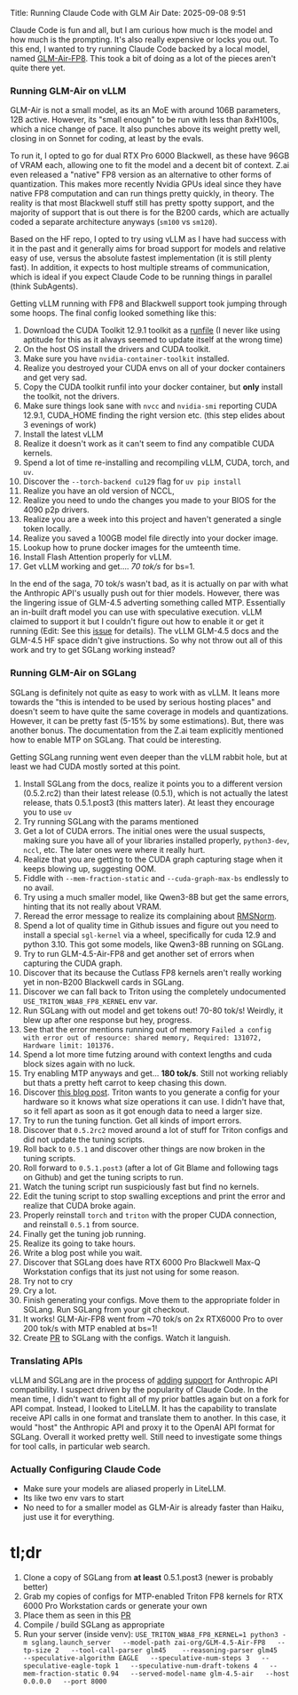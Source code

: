 Title: Running Claude Code with GLM Air
Date: 2025-09-08 9:51

Claude Code is fun and all, but I am curious how much is the model and how much is the prompting. It's also really expensive or locks you out. To this end, I wanted to try running Claude Code backed by a local model, named [GLM-Air-FP8](https://huggingface.co/zai-org/GLM-4.5-Air-FP8).  This took a bit of doing as a lot of the pieces aren't quite there yet.

### Running GLM-Air on vLLM

GLM-Air is not a small model, as its an MoE with around 106B parameters, 12B active.  However, its "small enough" to be run with less than 8xH100s, which a nice change of pace. It also punches above its weight pretty well, closing in on Sonnet for coding, at least by the evals.

To run it, I opted to go for dual RTX Pro 6000 Blackwell, as these have 96GB of VRAM each, allowing one to fit the model and a decent bit of context.  Z.ai even released a "native" FP8 version as an alternative to other forms of quantization. This makes more recently Nvidia GPUs ideal since they have native FP8 computation and can run things pretty quickly, in theory.  The reality is that most Blackwell stuff still has pretty spotty support, and the majority of support that is out there is for the B200 cards, which are actually coded a separate architecture anyways (`sm100` vs `sm120`).

Based on the HF repo, I opted to try using vLLM as I have had success with it in the past and it generally aims for broad support for models and relative easy of use, versus the absolute fastest implementation (it is still plenty fast).  In addition, it expects to host multiple streams of communication, which is ideal if you expect Claude Code to be running things in parallel (think SubAgents).

Getting vLLM running with FP8 and Blackwell support took jumping through some hoops. The final config looked something like this:

1. Download the CUDA Toolkit 12.9.1 toolkit as a [runfile](https://developer.nvidia.com/cuda-12-9-1-download-archive?target_os=Linux&target_arch=x86_64&Distribution=Ubuntu&target_version=24.04&target_type=runfile_local) (I never like using aptitude for this as it always seemed to update itself at the wrong time)
2. On the host OS install the drivers and CUDA toolkit.
3. Make sure you have `nvidia-container-toolkit` installed.
4. Realize you destroyed your CUDA envs on all of your docker containers and get very sad.
5. Copy the CUDA toolkit runfil into your docker container, but **only** install the toolkit, not the drivers.
6. Make sure things look sane with `nvcc` and `nvidia-smi` reporting CUDA 12.9.1, CUDA_HOME finding the right version etc. (this step elides about 3 evenings of work)
7. Install the latest vLLM
8. Realize it doesn't work as it can't seem to find any compatible CUDA kernels.
9. Spend a lot of time re-installing and recompiling vLLM, CUDA, torch, and `uv`.
10. Discover the `--torch-backend cu129` flag for `uv pip install`
11. Realize you have an old version of NCCL, 
12. Realize you need to undo the changes you made to your BIOS for the 4090 p2p drivers.
13. Realize you are a week into this project and haven't generated a single token locally.
14. Realize you saved a 100GB model file directly into your docker image.
15. Lookup how to prune docker images for the umteenth time.
15. Install Flash Attention properly for vLLM.
16. Get vLLM working and get.... *70 tok/s* for bs=1.

In the end of the saga, 70 tok/s wasn't bad, as it is actually on par with what the Anthropic API's usually push out for thier models. However, there was the lingering issue of GLM-4.5 adverting something called MTP. Essentially an in-built draft model you can use with speculative execution. vLLM claimed to support it but I couldn't figure out how to enable it or get it running (Edit: See this [issue](https://github.com/F1LM1/llama.cpp/pull/2) for details). The vLLM GLM-4.5 docs and the GLM-4.5 HF space didn't give instructions.  So why not throw out all of this work and try to get SGLang working instead?

### Running GLM-Air on SGLang

SGLang is definitely not quite as easy to work with as vLLM. It leans more towards the "this is intended to be used by serious hosting places" and doesn't seem to have quite the same coverage in models and quantizations. However, it can be pretty fast (5-15% by some estimations).  But, there was another bonus. The documentation from the Z.ai team explicitly mentioned how to enable MTP on SGLang. That could be interesting.

Getting SGLang running went even deeper than the vLLM rabbit hole, but at least we had CUDA mostly sorted at this point.

1. Install SGLang from the docs, realize it points you to a different version (0.5.2.rc2) than their latest release (0.5.1), which is not actually the latest release, thats 0.5.1.post3 (this matters later). At least they encourage you to use `uv`
2. Try running SGLang with the params mentioned 
3. Get a lot of CUDA errors.  The initial ones were the usual suspects, making sure you have all of your libraries installed properly, `python3-dev`, `nccl`, etc.  The later ones were where it really hurt.
4. Realize that you are getting to the CUDA graph capturing stage when it keeps blowing up, suggesting OOM.
5. Fiddle with `--mem-fraction-static` and `--cuda-graph-max-bs` endlessly to no avail.
6. Try using a much smaller model, like Qwen3-8B but get the same errors, hinting that its not really about VRAM.
7. Reread the error message to realize its complaining about [RMSNorm](https://github.com/sgl-project/sglang/issues/7249).
8. Spend a lot of quality time in Github issues and figure out you need to install a special `sgl-kernel` via a wheel, specifically for cuda 12.9 and python 3.10. This got some models, like Qwen3-8B running on SGLang.
9. Try to run GLM-4.5-Air-FP8 and get another set of errors when capturing the CUDA graph.
10. Discover that its because the Cutlass FP8 kernels aren't really working yet in non-B200 Blackwell cards in SGLang.
11. Discover we can fall back to Triton using the completely undocumented `USE_TRITON_W8A8_FP8_KERNEL` env var.
12. Run SGLang with out model and get tokens out! 70-80 tok/s! Weirdly, it blew up after one response but hey, progress.
13. See that the error mentions running out of memory `Failed a config with error out of resource: shared memory, Required: 131072, Hardware limit: 101376.`
14. Spend a lot more time futzing around with context lengths and cuda block sizes again with no luck.
15. Try enabling MTP anyways and get... **180 tok/s**.  Still not working reliably but thats a pretty heft carrot to keep chasing this down.
16. Discover [this blog post](https://www.jamesflare.com/tuning-fused-moe-triton/). Triton wants to you generate a config for your hardware so it knows what size operations it can use. I didn't have that, so it fell apart as soon as it got enough data to need a larger size.
17. Try to run the tuning function. Get all kinds of import errors.
18. Discover that `0.5.2rc2` moved around a lot of stuff for Triton configs and did not update the tuning scripts.
19. Roll back to `0.5.1` and discover other things are now broken in the tuning scripts.
20. Roll forward to `0.5.1.post3` (after a lot of Git Blame and following tags on Github) and get the tuning scripts to run.
21. Watch the tuning script run suspiciously fast but find no kernels.
22. Edit the tuning script to stop swalling exceptions and print the error and realize that CUDA broke again.
23. Properly reinstall `torch` and `triton` with the proper CUDA connection, and reinstall `0.5.1` from source.
24. Finally get the tuning job running.
25. Realize its going to take hours.
26. Write a blog post while you wait.
27. Discover that SGLang does have RTX 6000 Pro Blackwell Max-Q Workstation configs that its just not using for some reason.
28. Try not to cry
29. Cry a lot.
30. Finish generating your configs. Move them to the appropriate folder in SGLang. Run SGLang from your git checkout.
31. It works! GLM-Air-FP8 went from ~70 tok/s on 2x RTX6000 Pro to over 200 tok/s with MTP enabled at bs=1!
32. Create [PR](https://github.com/sgl-project/sglang/pull/10243) to SGLang with the configs. Watch it languish.

### Translating APIs

vLLM and SGLang are in the process of [adding](https://github.com/vllm-project/vllm/issues/21313) [support](https://github.com/sgl-project/sglang/pull/8149) for Anthropic API compatibility. I suspect driven by the popularity of Claude Code. In the mean time, I didn't want to fight all of my prior battles again but on a fork for API compat. Instead, I looked to LiteLLM. It has the capability to translate receive API calls in one format and translate them to another. In this case, it would "host" the Anthropic API and proxy it to the OpenAI API format for SGLang.  Overall it worked pretty well. Still need to investigate some things for tool calls, in particular web search.


### Actually Configuring Claude Code

* Make sure your models are aliased properly in LiteLLM.
* Its like two env vars to start
* No need to for a smaller model as GLM-Air is already faster than Haiku, just use it for everything.


# tl;dr

1. Clone a copy of SGLang from **at least** 0.5.1.post3 (newer is probably better)
2. Grab my copies of configs for MTP-enabled Triton FP8 kernels for RTX 6000 Pro Workstation cards or generate your own
3. Place them as seen in this [PR](https://github.com/sgl-project/sglang/pull/10243)
4. Compile / build SGLang as appropriate
5. Run your server (inside venv):  `USE_TRITON_W8A8_FP8_KERNEL=1 python3 -m sglang.launch_server   --model-path zai-org/GLM-4.5-Air-FP8   --tp-size 2   --tool-call-parser glm45    --reasoning-parser glm45   --speculative-algorithm EAGLE   --speculative-num-steps 3   --speculative-eagle-topk 1   --speculative-num-draft-tokens 4   --mem-fraction-static 0.94   --served-model-name glm-4.5-air   --host 0.0.0.0   --port 8000`